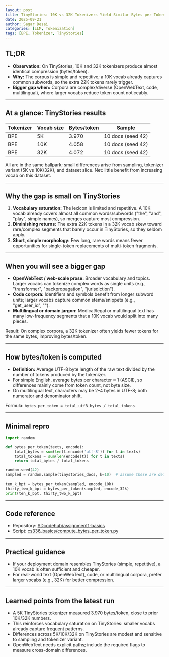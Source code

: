 ```yaml
---
layout: post
title: TinyStories: 10K vs 32K Tokenizers Yield Similar Bytes per Token
date: 2025-09-21
author: Sagar Desai
categories: [LLM, Tokenization]
tags: [BPE, Tokenizer, TinyStories]
---
```


## TL;DR

- **Observation:** On TinyStories, 10K and 32K tokenizers produce almost identical compression (bytes/token).
- **Why:** The corpus is simple and repetitive; a 10K vocab already captures common subwords, so the extra 22K tokens rarely trigger.
- **Bigger gap when:** Corpora are complex/diverse (OpenWebText, code, multilingual), where larger vocabs reduce token count noticeably.

---

## At a glance: TinyStories results

| Tokenizer | Vocab size | Bytes/token | Sample |
| --- | --- | --- | --- |
| BPE | 5K | 3.970 | 10 docs (seed 42) |
| BPE | 10K | 4.058 | 10 docs (seed 42) |
| BPE | 32K | 4.072 | 10 docs (seed 42) |

All are in the same ballpark; small differences arise from sampling, tokenizer variant (5K vs 10K/32K), and dataset slice. Net: little benefit from increasing vocab on this dataset.

---

## Why the gap is small on TinyStories

1. **Vocabulary saturation:** The lexicon is limited and repetitive. A 10K vocab already covers almost all common words/subwords ("the", "and", "play", simple names), so merges capture most compression.
2. **Diminishing returns:** The extra 22K tokens in a 32K vocab skew toward rare/complex segments that barely occur in TinyStories, so they seldom apply.
3. **Short, simple morphology:** Few long, rare words means fewer opportunities for single-token replacements of multi-token fragments.
---

## When you will see a bigger gap

- **OpenWebText / web-scale prose:** Broader vocabulary and topics. Larger vocabs can tokenize complex words as single units (e.g., "transformer", "backpropagation", "jurisdiction").
- **Code corpora:** Identifiers and symbols benefit from longer subword units; larger vocabs capture common stems/snippets (e.g., "get_user_id", "</div>").
- **Multilingual or domain jargon:** Medical/legal or multilingual text has many low-frequency segments that a 10K vocab would split into many pieces.

Result: On complex corpora, a 32K tokenizer often yields fewer tokens for the same bytes, improving bytes/token.

---

## How bytes/token is computed

- **Definition:** Average UTF-8 byte length of the raw text divided by the number of tokens produced by the tokenizer.
- For simple English, average bytes per character ≈ 1 (ASCII), so differences mainly come from token count, not byte size.
- On multilingual text, characters may be 2–4 bytes in UTF-8; both numerator and denominator shift.

Formula: `bytes_per_token = total_utf8_bytes / total_tokens`

---

## Minimal repro

```python
import random

def bytes_per_token(texts, encode):
    total_bytes = sum(len(t.encode('utf-8')) for t in texts)
    total_tokens = sum(len(encode(t)) for t in texts)
    return total_bytes / total_tokens

random.seed(42)
sampled = random.sample(tinystories_docs, k=10)  # assume these are defined

ten_k_bpt = bytes_per_token(sampled, encode_10k)
thirty_two_k_bpt = bytes_per_token(sampled, encode_32k)
print(ten_k_bpt, thirty_two_k_bpt)
```

---

## Code reference

- Repository: [SDcodehub/assignment1-basics](https://github.com/SDcodehub/assignment1-basics)
- Script: [cs336_basics/compute_bytes_per_token.py](https://github.com/SDcodehub/assignment1-basics/blob/main/cs336_basics/compute_bytes_per_token.py)

---

## Practical guidance

- If your deployment domain resembles TinyStories (simple, repetitive), a 10K vocab is often sufficient and cheaper.
- For real-world text (OpenWebText), code, or multilingual corpora, prefer larger vocabs (e.g., 32K) for better compression.

---

## Learned points from the latest run

- A 5K TinyStories tokenizer measured 3.970 bytes/token, close to prior 10K/32K numbers.
- This reinforces vocabulary saturation on TinyStories: smaller vocabs already capture frequent patterns.
- Differences across 5K/10K/32K on TinyStories are modest and sensitive to sampling and tokenizer variant.
- OpenWebText needs explicit paths; include the required flags to measure cross-domain differences.

